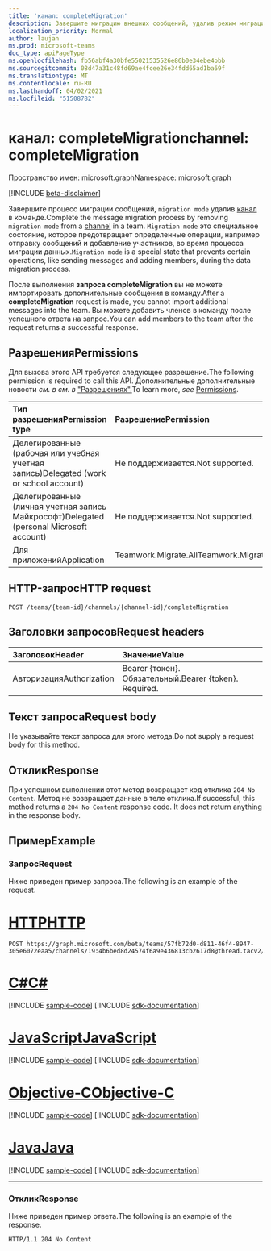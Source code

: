 ```yaml
---
title: 'канал: completeMigration'
description: Завершите миграцию внешних сообщений, удалив режим миграции из канала.
localization_priority: Normal
author: laujan
ms.prod: microsoft-teams
doc_type: apiPageType
ms.openlocfilehash: fb56abf4a30bfe55021535526e86b0e34ebe4bbb
ms.sourcegitcommit: 08d47a31c48fd69ae4fcee26e34fdd65ad1ba69f
ms.translationtype: MT
ms.contentlocale: ru-RU
ms.lasthandoff: 04/02/2021
ms.locfileid: "51508782"
---
```

# <a name="channel-completemigration"></a><span data-ttu-id="90d26-103">канал: completeMigration</span><span class="sxs-lookup"><span data-stu-id="90d26-103">channel: completeMigration</span></span>

<span data-ttu-id="90d26-104">Пространство имен: microsoft.graph</span><span class="sxs-lookup"><span data-stu-id="90d26-104">Namespace: microsoft.graph</span></span>

[!INCLUDE [beta-disclaimer](../../includes/beta-disclaimer.md)]

<span data-ttu-id="90d26-105">Завершите процесс миграции сообщений, `migration mode` удалив [канал](../resources/channel.md) в команде.</span><span class="sxs-lookup"><span data-stu-id="90d26-105">Complete the message migration process by removing `migration mode` from a [channel](../resources/channel.md) in a team.</span></span> <span data-ttu-id="90d26-106">`Migration mode` это специальное состояние, которое предотвращает определенные операции, например отправку сообщений и добавление участников, во время процесса миграции данных.</span><span class="sxs-lookup"><span data-stu-id="90d26-106">`Migration mode` is a special state that prevents certain operations, like sending messages and adding members, during the data migration process.</span></span>

<span data-ttu-id="90d26-107">После выполнения **запроса completeMigration** вы не можете импортировать дополнительные сообщения в команду.</span><span class="sxs-lookup"><span data-stu-id="90d26-107">After a **completeMigration** request is made, you cannot import additional messages into the team.</span></span> <span data-ttu-id="90d26-108">Вы можете добавить членов в команду после успешного ответа на запрос.</span><span class="sxs-lookup"><span data-stu-id="90d26-108">You can add members to the team after the request returns a successful response.</span></span>

## <a name="permissions"></a><span data-ttu-id="90d26-109">Разрешения</span><span class="sxs-lookup"><span data-stu-id="90d26-109">Permissions</span></span>

<span data-ttu-id="90d26-110">Для вызова этого API требуется следующее разрешение.</span><span class="sxs-lookup"><span data-stu-id="90d26-110">The following permission is required to call this API.</span></span> <span data-ttu-id="90d26-111">Дополнительные дополнительные новости *см. в см. в* ["Разрешениях".](/graph/permissions-reference)</span><span class="sxs-lookup"><span data-stu-id="90d26-111">To learn more, *see* [Permissions](/graph/permissions-reference).</span></span>

|<span data-ttu-id="90d26-112">Тип разрешения</span><span class="sxs-lookup"><span data-stu-id="90d26-112">Permission type</span></span>      | <span data-ttu-id="90d26-113">Разрешение</span><span class="sxs-lookup"><span data-stu-id="90d26-113">Permission</span></span>  |
|:--------------------|:---------------------------------------------------------|
| <span data-ttu-id="90d26-114">Делегированные (рабочая или учебная учетная запись)</span><span class="sxs-lookup"><span data-stu-id="90d26-114">Delegated (work or school account)</span></span>  | <span data-ttu-id="90d26-115">Не поддерживается.</span><span class="sxs-lookup"><span data-stu-id="90d26-115">Not supported.</span></span>|
| <span data-ttu-id="90d26-116">Делегированные (личная учетная запись Майкрософт)</span><span class="sxs-lookup"><span data-stu-id="90d26-116">Delegated (personal Microsoft account)</span></span> | <span data-ttu-id="90d26-117">Не поддерживается.</span><span class="sxs-lookup"><span data-stu-id="90d26-117">Not supported.</span></span> |
|<span data-ttu-id="90d26-118">Для приложений</span><span class="sxs-lookup"><span data-stu-id="90d26-118">Application</span></span> | <span data-ttu-id="90d26-119">Teamwork.Migrate.All</span><span class="sxs-lookup"><span data-stu-id="90d26-119">Teamwork.Migrate.All</span></span>|

## <a name="http-request"></a><span data-ttu-id="90d26-120">HTTP-запрос</span><span class="sxs-lookup"><span data-stu-id="90d26-120">HTTP request</span></span>
<!-- { "blockType": "ignored" } -->
```http
POST /teams/{team-id}/channels/{channel-id}/completeMigration
```

## <a name="request-headers"></a><span data-ttu-id="90d26-121">Заголовки запросов</span><span class="sxs-lookup"><span data-stu-id="90d26-121">Request headers</span></span>

| <span data-ttu-id="90d26-122">Заголовок</span><span class="sxs-lookup"><span data-stu-id="90d26-122">Header</span></span>       | <span data-ttu-id="90d26-123">Значение</span><span class="sxs-lookup"><span data-stu-id="90d26-123">Value</span></span> |
|:---------------|:--------|
| <span data-ttu-id="90d26-124">Авторизация</span><span class="sxs-lookup"><span data-stu-id="90d26-124">Authorization</span></span>  | <span data-ttu-id="90d26-p104">Bearer {токен}. Обязательный.</span><span class="sxs-lookup"><span data-stu-id="90d26-p104">Bearer {token}. Required.</span></span>  |

## <a name="request-body"></a><span data-ttu-id="90d26-127">Текст запроса</span><span class="sxs-lookup"><span data-stu-id="90d26-127">Request body</span></span>

<span data-ttu-id="90d26-128">Не указывайте текст запроса для этого метода.</span><span class="sxs-lookup"><span data-stu-id="90d26-128">Do not supply a request body for this method.</span></span>

## <a name="response"></a><span data-ttu-id="90d26-129">Отклик</span><span class="sxs-lookup"><span data-stu-id="90d26-129">Response</span></span>

<span data-ttu-id="90d26-p105">При успешном выполнении этот метод возвращает код отклика `204 No Content`. Метод не возвращает данные в теле отклика.</span><span class="sxs-lookup"><span data-stu-id="90d26-p105">If successful, this method returns a `204 No Content` response code. It does not return anything in the response body.</span></span>

## <a name="example"></a><span data-ttu-id="90d26-132">Пример</span><span class="sxs-lookup"><span data-stu-id="90d26-132">Example</span></span>

### <a name="request"></a><span data-ttu-id="90d26-133">Запрос</span><span class="sxs-lookup"><span data-stu-id="90d26-133">Request</span></span>

<span data-ttu-id="90d26-134">Ниже приведен пример запроса.</span><span class="sxs-lookup"><span data-stu-id="90d26-134">The following is an example of the request.</span></span>
<!-- markdownlint-disable MD025 -->
<!-- markdownlint-disable MD022 -->



# <a name="http"></a>[<span data-ttu-id="90d26-135">HTTP</span><span class="sxs-lookup"><span data-stu-id="90d26-135">HTTP</span></span>](#tab/http)
<!-- {
  "blockType": "request",
  "name": "completeMigration_channel"
}-->

```http
POST https://graph.microsoft.com/beta/teams/57fb72d0-d811-46f4-8947-305e6072eaa5/channels/19:4b6bed8d24574f6a9e436813cb2617d8@thread.tacv2/completeMigration
```
# <a name="c"></a>[<span data-ttu-id="90d26-136">C#</span><span class="sxs-lookup"><span data-stu-id="90d26-136">C#</span></span>](#tab/csharp)
[!INCLUDE [sample-code](../includes/snippets/csharp/completemigration-channel-csharp-snippets.md)]
[!INCLUDE [sdk-documentation](../includes/snippets/snippets-sdk-documentation-link.md)]

# <a name="javascript"></a>[<span data-ttu-id="90d26-137">JavaScript</span><span class="sxs-lookup"><span data-stu-id="90d26-137">JavaScript</span></span>](#tab/javascript)
[!INCLUDE [sample-code](../includes/snippets/javascript/completemigration-channel-javascript-snippets.md)]
[!INCLUDE [sdk-documentation](../includes/snippets/snippets-sdk-documentation-link.md)]

# <a name="objective-c"></a>[<span data-ttu-id="90d26-138">Objective-C</span><span class="sxs-lookup"><span data-stu-id="90d26-138">Objective-C</span></span>](#tab/objc)
[!INCLUDE [sample-code](../includes/snippets/objc/completemigration-channel-objc-snippets.md)]
[!INCLUDE [sdk-documentation](../includes/snippets/snippets-sdk-documentation-link.md)]

# <a name="java"></a>[<span data-ttu-id="90d26-139">Java</span><span class="sxs-lookup"><span data-stu-id="90d26-139">Java</span></span>](#tab/java)
[!INCLUDE [sample-code](../includes/snippets/java/completemigration-channel-java-snippets.md)]
[!INCLUDE [sdk-documentation](../includes/snippets/snippets-sdk-documentation-link.md)]

---


<!-- markdownlint-disable MD001 -->
<!-- markdownlint-disable MD024 -->
### <a name="response"></a><span data-ttu-id="90d26-140">Отклик</span><span class="sxs-lookup"><span data-stu-id="90d26-140">Response</span></span>

<span data-ttu-id="90d26-141">Ниже приведен пример ответа.</span><span class="sxs-lookup"><span data-stu-id="90d26-141">The following is an example of the response.</span></span>
<!-- {
  "blockType": "response",
  "truncated": true
} -->

```http
HTTP/1.1 204 No Content
```

<!-- uuid: 5793eec6-0e5a-11eb-adc1-0242ac120002
2020-10-14 20:22:11 UTC -->
<!--
{
  "type": "#page.annotation",
  "description": "completeMigration_ channel",
  "keywords": "",
  "section": "documentation",
  "tocPath": "",
  "suppressions": [
  ]
}
-->
